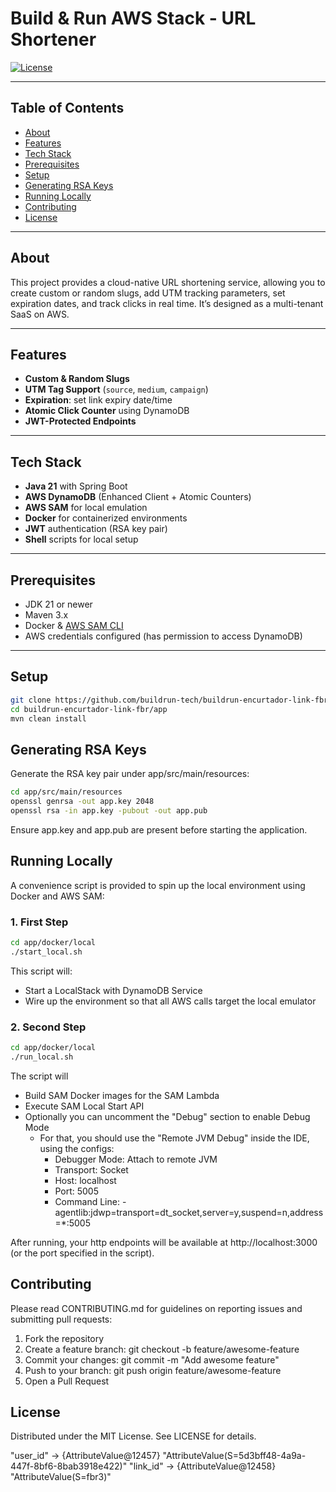 # **Build & Run AWS Stack - URL Shortener**

[//]: # ([![Build Status]&#40;https://img.shields.io/github/actions/workflow/status/buildrun-tech/buildrun-encurtador-link-fbr/ci.yml&#41;]&#40;https://github.com/buildrun-tech/buildrun-encurtador-link-fbr/actions&#41;  )
[![License](https://img.shields.io/badge/license-MIT-blue.svg)](LICENSE)

---

## Table of Contents

- [About](#about)
- [Features](#features)
- [Tech Stack](#tech-stack)
- [Prerequisites](#prerequisites)
- [Setup](#setup)
- [Generating RSA Keys](#generating-rsa-keys)
- [Running Locally](#running-locally)
- [Contributing](#contributing)
- [License](#license)

---

## About

This project provides a cloud-native URL shortening service, allowing you to create custom or random slugs, add UTM tracking parameters, set expiration dates, and track clicks in real time. It’s designed as a multi-tenant SaaS on AWS.

---

## Features

- **Custom & Random Slugs**
- **UTM Tag Support** (`source`, `medium`, `campaign`)
- **Expiration**: set link expiry date/time
- **Atomic Click Counter** using DynamoDB
- **JWT-Protected Endpoints**

---

## Tech Stack

- **Java 21** with Spring Boot
- **AWS DynamoDB** (Enhanced Client + Atomic Counters)
- **AWS SAM** for local emulation
- **Docker** for containerized environments
- **JWT** authentication (RSA key pair)
- **Shell** scripts for local setup

---

## Prerequisites

- JDK 21 or newer
- Maven 3.x
- Docker & [AWS SAM CLI](https://docs.aws.amazon.com/serverless-application-model/latest/developerguide/serverless-sam-cli.html)
- AWS credentials configured (has permission to access DynamoDB)

---

## Setup

```bash
git clone https://github.com/buildrun-tech/buildrun-encurtador-link-fbr.git
cd buildrun-encurtador-link-fbr/app
mvn clean install
```

## Generating RSA Keys
Generate the RSA key pair under app/src/main/resources:

```bash
cd app/src/main/resources
openssl genrsa -out app.key 2048
openssl rsa -in app.key -pubout -out app.pub
```

Ensure app.key and app.pub are present before starting the application.

## Running Locally

A convenience script is provided to spin up the local environment using Docker and AWS SAM:

### 1. First Step
```bash
cd app/docker/local
./start_local.sh
```

This script will:

- Start a LocalStack with DynamoDB Service
- Wire up the environment so that all AWS calls target the local emulator

### 2. Second Step

```bash
cd app/docker/local
./run_local.sh
```

The script will

- Build SAM Docker images for the SAM Lambda
- Execute SAM Local Start API
- Optionally you can uncomment the "Debug" section to enable Debug Mode
  - For that, you should use the "Remote JVM Debug" inside the IDE, using the configs:
    - Debugger Mode: Attach to remote JVM
    - Transport: Socket
    - Host: localhost
    - Port: 5005
    - Command Line: -agentlib:jdwp=transport=dt_socket,server=y,suspend=n,address=*:5005

After running, your http endpoints will be available at http://localhost:3000 (or the port specified in the script).

## Contributing

Please read CONTRIBUTING.md for guidelines on reporting issues and submitting pull requests:

1. Fork the repository
2. Create a feature branch: git checkout -b feature/awesome-feature
3. Commit your changes: git commit -m "Add awesome feature"
4. Push to your branch: git push origin feature/awesome-feature
5. Open a Pull Request

## License
Distributed under the MIT License. See LICENSE for details.


"user_id" -> {AttributeValue@12457} "AttributeValue(S=5d3bff48-4a9a-447f-8bf6-8bab3918e422)"
"link_id" -> {AttributeValue@12458} "AttributeValue(S=fbr3)"
